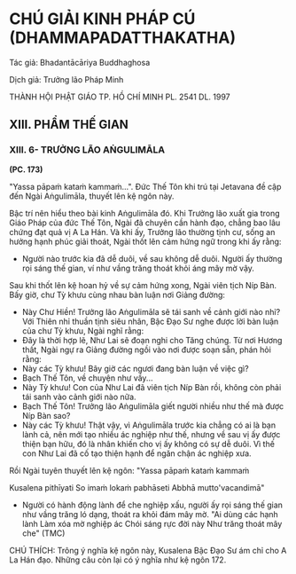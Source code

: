 # CHÚ GIẢI KINH PHÁP CÚ (DHAMMAPADATTHAKATHA)

Tác giả: Bhadantācāriya Buddhaghosa

Dịch giả: Trưởng lão Pháp Minh

THÀNH HỘI PHẬT GIÁO TP. HỒ CHÍ MINH
PL. 2541 DL. 1997

## XIII. PHẨM THẾ GIAN

### XIII. 6- TRƯỞNG LÃO AṄGULIMĀLA

**(PC. 173)**

"Yassa pāpaṁ kataṁ kammaṁ...". Đức Thế Tôn khi trú tại Jetavana đề cập đến Ngài
Aṅgulimāla, thuyết lên kệ ngôn này.

Bậc trí nên hiểu theo bài kinh Aṅgulimāla đó. Khi Trưởng lão xuất gia trong Giáo Pháp của đức
Thế Tôn, Ngài đã chuyên cần hành đạo, chẳng bao lâu chứng đạt quả vị A La Hán. Và khi ấy, Trưởng lão thường tịnh cư, sống an hưởng hạnh phúc giải thoát, Ngài thốt lên cảm hứng ngữ trong khi ấy rằng:

- Người nào trước kia đã dễ duôi, về sau không dễ duôi. Người ấy thường rọi sáng thế gian, ví như vầng trăng thoát khỏi áng mây mờ vậy.

Sau khi thốt lên kệ hoan hỷ về sự cảm hứng xong, Ngài viên tịch Níp Bàn. Bấy giờ, chư Tỳ khưu cùng nhau bàn luận nơi Giảng đường:

- Này Chư Hiền! Trưởng lão Aṅgulimāla sẽ tái sanh về cảnh giới nào nhỉ?
  Với Thiên nhỉ thuần tịnh siêu nhân, Bậc Đạo Sư nghe được lời bàn luận của chư Tỳ khưu, Ngài nghĩ rằng:
- Đây là thời hợp lẽ, Như Lai sẽ đoạn nghi cho Tăng chúng.
  Từ nơi Hương thất, Ngài ngự ra Giảng đường ngồi vào nơi được soạn sẵn, phán hỏi rằng:
- Này các Tỳ khưu! Bây giờ các ngươi đang bàn luận về việc gì?
- Bạch Thế Tôn, về chuyện như vầy...
- Này Tỳ khưu! Con của Như Lai đã viên tịch Níp Bàn rồi, không còn phải tái sanh vào cảnh giới nào nữa.
- Bạch Thế Tôn! Trưởng lão Aṅgulimāla giết người nhiều như thế mà được Níp Bàn sao?
- Này các Tỳ khưu! Thật vậy, vì Aṅgulimāla trước kia chẳng có ai là bạn lành cả, nên mới tạo nhiều ác nghiệp như thế, nhưng về sau vị ấy được thiện bạn hữu, đó là nhân khiến cho vị ấy không có sự dễ duôi. Vì thế con Như Lai đã cố tạo thiện hạnh để ngăn chận ác nghiệp xưa.

Rồi Ngài tuyên thuyết lên kệ ngôn: "Yassa pāpaṁ kataṁ kammaṁ

Kusalena pithīyati
So imaṁ lokaṁ pabhāseti
Abbhā mutto'vacandimā"

- Người có hành động lành để che nghiệp xấu, người ấy rọi sáng thế gian như vầng trăng ló dạng, thoát ra khỏi đám mây mờ. "Ai dùng các hạnh lành
  Làm xóa mờ nghiệp ác
  Chói sáng rực đời này
  Như trăng thoát mây che" (TMC)

CHÚ THÍCH:
Trông ý nghĩa kệ ngôn này, Kusalena Bậc Đạo Sư ám chỉ cho A La Hán đạo. Những câu còn lại có ý nghĩa như kệ ngôn 172.
